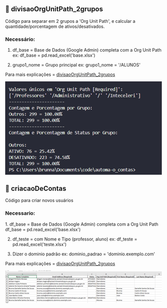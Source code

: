 
## 🤖 divisaoOrgUnitPath_2grupos

Código para separar em 2 grupos a 'Org Unit Path', e calcular a quantidade/porcentagem de ativos/desativados.

<h3>Necessário: </h3>

1. df_base = Base de Dados (Google Admin) completa com a Org Unit Path
ex: df_base = pd.read_excel('base.xlsx')

2. grupo1_nome = Grupo principal
ex: grupo1_nome = '/ALUNOS'

Para mais explicações = [divisaoOrgUnitPath_2grupos](./ExplicacaoDetalhadaDosCodigos/divisaoOrgUnitPath_2grupos.md)

![terminal apos executar o codigo](/imgs/retorno-divisaoOrgUnitPath_2grupos.png)

## 🤖 criacaoDeContas

Código para criar novos usuários


<h3> Necessario: </h3>
1. df_base = Base de Dados (Google Admin) completa com a Org Unit Path
df_base = pd.read_excel('base.xlsx')

2. df_teste = com Nome e Tipo (professor, aluno)
ex: df_teste = pd.read_excel('teste.xlsx')

3. Dizer o dominio padrão
ex: dominio_padrao = 'dominio.exemplo.com'

Para mais explicações = [divisaoOrgUnitPath_2grupos](./ExplicacaoDetalhadaDosCodigos/criacaoDeContas.md)

![planilha criação de contas.xlsx](/imgs/planilha-criacaodecontas.png)